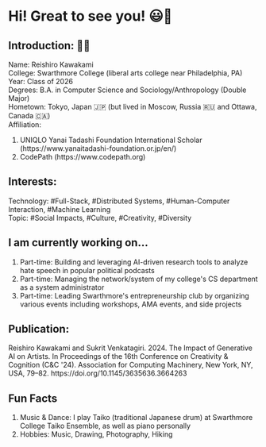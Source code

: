 <h1>Hi! Great to see you! 😃👋</h1> 

<h2> Introduction: 👨‍🎓</h2>
Name: Reishiro Kawakami <br/>
College: Swarthmore College (liberal arts college near Philadelphia, PA) <br/>
Year: Class of 2026 <br/>
Degrees: B.A. in Computer Science and Sociology/Anthropology (Double Major) <br/>
Hometown: Tokyo, Japan 🇯🇵 (but lived in Moscow, Russia 🇷🇺 and Ottawa, Canada 🇨🇦) <br/>
Affiliation: 
<ol>
  <li> UNIQLO Yanai Tadashi Foundation International Scholar (https://www.yanaitadashi-foundation.or.jp/en/) </li>
  <li> CodePath (https://www.codepath.org) </li>
</ol>

<h2> Interests:  </h2>
Technology: #Full-Stack, #Distributed Systems, #Human-Computer Interaction, #Machine Learning <br/>
Topic: #Social Impacts, #Culture, #Creativity, #Diversity <br/>

<h2> I am currently working on...  </h2>
<ol>
  <li> Part-time: Building and leveraging AI-driven research tools to analyze hate speech in popular political podcasts</li>
  <li> Part-time: Managing the network/system of my college's CS department as a system administrator </li>
  <li> Part-time: Leading Swarthmore's entrepreneurship club by organizing various events including workshops, AMA events, and side projects </li>
</ol>

<h2> Publication:  </h2>
Reishiro Kawakami and Sukrit Venkatagiri. 2024. The Impact of Generative AI on Artists. In Proceedings of the 16th Conference on Creativity & Cognition (C&C '24). Association for Computing Machinery, New York, NY, USA, 79–82. https://doi.org/10.1145/3635636.3664263 <br/>

<h2> Fun Facts  </h2>
<ol>
  <li> Music & Dance: I play Taiko (traditional Japanese drum) at Swarthmore College Taiko Ensemble, as well as piano personally</li>
  <li> Hobbies: Music, Drawing, Photography, Hiking</li>
</ol>

<!--
**reikawa13/reikawa13** is a ✨ _special_ ✨ repository because its `README.md` (this file) appears on your GitHub profile.

Here are some ideas to get you started:

- 🔭 I’m currently working on ...
- 🌱 I’m currently learning ...
- 👯 I’m looking to collaborate on ...
- 🤔 I’m looking for help with ...
- 💬 Ask me about ...
- 📫 How to reach me: ...
- 😄 Pronouns: ...
- ⚡ Fun fact: ...
-->
